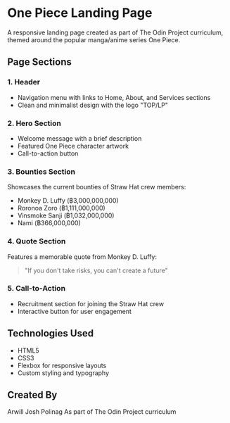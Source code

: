 # One Piece Landing Page

A responsive landing page created as part of The Odin Project curriculum, themed around the popular manga/anime series One Piece.

## Page Sections

### 1. Header

- Navigation menu with links to Home, About, and Services sections
- Clean and minimalist design with the logo "TOP/LP"

### 2. Hero Section

- Welcome message with a brief description
- Featured One Piece character artwork
- Call-to-action button

### 3. Bounties Section

Showcases the current bounties of Straw Hat crew members:

- Monkey D. Luffy (฿3,000,000,000)
- Roronoa Zoro (฿1,111,000,000)
- Vinsmoke Sanji (฿1,032,000,000)
- Nami (฿366,000,000)

### 4. Quote Section

Features a memorable quote from Monkey D. Luffy:

> "If you don't take risks, you can't create a future"

### 5. Call-to-Action

- Recruitment section for joining the Straw Hat crew
- Interactive button for user engagement

## Technologies Used

- HTML5
- CSS3
- Flexbox for responsive layouts
- Custom styling and typography

## Created By

Arwill Josh Polinag
As part of The Odin Project curriculum
